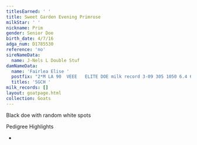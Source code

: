 ```yaml
---
titlesEarned: ' '
title: Sweet Garden Evening Primrose
milkStar: ' '
nickname: Prim
gender: Senior Doe
birth_date: 4/7/16
adga_num: D1785530
reference: 'no'
sireNameData:
  name: J-Nels L Double Stuf
damNameData:
  name: 'Fairlea Elise '
  postfix: "2*M LA 90  VEEE   ELITE DOE milk record 3-09 305 1050 6.4 67 4.6 48 90 40 2016 ADGA Nationals Reserve\_Best Udder 2016 Total Performer 2017 ADGA Nationals 2017\_Total\_Performer"
  titles: 'SGCH '
milk_records: []
layout: goatpage.html
collection: Goats
---
```

Black doe with random white spots

Pedigree Highlights

*
